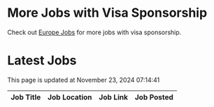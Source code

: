 # More Jobs with Visa Sponsorship

Check out [Europe Jobs](https://github.com/sureshparimi/europejobs#latest-jobs) for more jobs with visa sponsorship.

# Latest Jobs

This page is updated at November 23, 2024 07:14:41

| Job Title | Job Location | Job Link | Job Posted |
| --- | --- | --- | --- |
